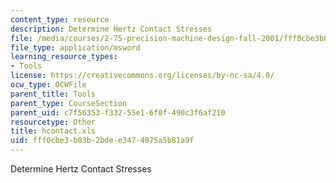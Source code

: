 ```yaml
---
content_type: resource
description: Determine Hertz Contact Stresses
file: /media/courses/2-75-precision-machine-design-fall-2001/fff0cbe3b03b2bdee3474075a5b81a9f_hcontact.xls
file_type: application/msword
learning_resource_types:
- Tools
license: https://creativecommons.org/licenses/by-nc-sa/4.0/
ocw_type: OCWFile
parent_title: Tools
parent_type: CourseSection
parent_uid: c7f56353-f332-55e1-6f0f-490c3f6af210
resourcetype: Other
title: hcontact.xls
uid: fff0cbe3-b03b-2bde-e347-4075a5b81a9f
---
```

Determine Hertz Contact Stresses